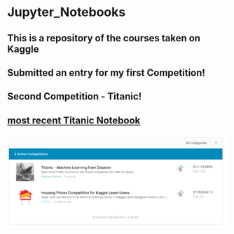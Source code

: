 # Jupyter_Notebooks
## This is a repository of the courses taken on Kaggle
## Submitted an entry for my first Competition!
## Second Competition - Titanic!
## [most recent Titanic Notebook](https://github.com/skyheat47295/Jupyter_Notebooks/blob/main/Kaggle/Competitions/titanic-v2.ipynb)
### ![Competition Ranking](https://github.com/skyheat47295/Jupyter_Notebooks/blob/main/Kaggle/Competitions/Screenshot%202021-03-17%20020726.png)
